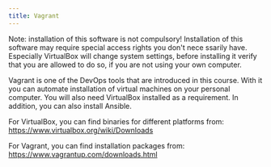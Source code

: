 ```yaml
---
title: Vagrant
---
```


Note: installation of this software is not compulsory! Installation of this software may require special access rights you don't nece
ssarily have. Especially VirtualBox will change system settings, before installing it verify that you are allowed to do so, if you are not using your own computer.

Vagrant is one of the DevOps tools that are introduced in this course. With it you can automate installation of virtual machines on your personal computer. You will also need VirtualBox installed as a requirement. In addition, you can also install Ansible.

For VirtualBox, you can find binaries for different platforms from: https://www.virtualbox.org/wiki/Downloads

For Vagrant, you can find installation packages from: https://www.vagrantup.com/downloads.html
